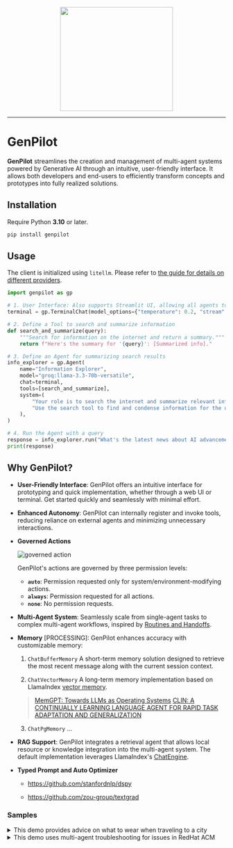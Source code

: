<p align="center">
  <img src="./asset/zen-agent.png" width="260", height="240" />
</p>

---

# GenPilot

**GenPilot** streamlines the creation and management of multi-agent systems powered by Generative AI through an intuitive, user-friendly interface. It allows both developers and end-users to efficiently transform concepts and prototypes into fully realized solutions.

## Installation

Require Python **3.10** or later.

```bash
pip install genpilot
```

## Usage

The client is initialized using `litellm`. Please refer to [the guide for details on different providers](https://docs.litellm.ai/docs/providers).

```python
import genpilot as gp

# 1. User Interface: Also supports Streamlit UI, allowing all agents to share the same chat interface.
terminal = gp.TerminalChat(model_options={"temperature": 0.2, "stream": True})

# 2. Define a Tool to search and summarize information
def search_and_summarize(query):
    """Search for information on the internet and return a summary."""
    return f"Here's the summary for '{query}': [Summarized info]."

# 3. Define an Agent for summarizing search results
info_explorer = gp.Agent(
    name="Information Explorer",
    model="groq:llama-3.3-70b-versatile",
    chat=terminal,
    tools=[search_and_summarize],
    system=(
        "Your role is to search the internet and summarize relevant information for a given query. "
        "Use the search tool to find and condense information for the user, ensuring clarity and relevance."
    ),
)

# 4. Run the Agent with a query
response = info_explorer.run("What's the latest news about AI advancements?")
print(response)
```

## Why GenPilot?

- **User-Friendly Interface**: GenPilot offers an intuitive interface for prototyping and quick implementation, whether through a web UI or terminal. Get started quickly and seamlessly with minimal effort.

- **Enhanced Autonomy**: GenPilot can internally register and invoke tools, reducing reliance on external agents and minimizing unnecessary interactions.

- **Governed Actions**

  ![governed action](./asset/action.png)

  GenPilot's actions are governed by three permission levels:

  - **`auto`**: Permission requested only for system/environment-modifying actions.
  - **`always`**: Permission requested for all actions.  
  - **`none`**: No permission requests. 

- **Multi-Agent System**: Seamlessly scale from single-agent tasks to complex multi-agent workflows, inspired by [Routines and Handoffs](https://cookbook.openai.com/examples/orchestrating_agents#executing-routines).

- **Memory** [PROCESSING]: GenPilot enhances accuracy with customizable memory:

  1. `ChatBufferMemory` A short-term memory solution designed to retrieve the most recent message along with the current session context.

  2. `ChatVectorMemory` A long-term memory implementation based on LlamaIndex [vector memory](https://docs.llamaindex.ai/en/stable/examples/agent/memory/vector_memory/).

  > [MemGPT: Towards LLMs as Operating Systems](https://arxiv.org/pdf/2310.08560)
  > [CLIN: A CONTINUALLY LEARNING LANGUAGE AGENT FOR RAPID TASK ADAPTATION AND GENERALIZATION](https://arxiv.org/pdf/2310.10134)

  3. `ChatPgMemory` ...

- **RAG Support**: GenPilot integrates a retrieval agent that allows local resource or knowledge integration into the multi-agent system. The default implementation leverages LlamaIndex's [ChatEngine](https://docs.llamaindex.ai/en/stable/examples/chat_engine/chat_engine_best/).

- **Typed Prompt and Auto Optimizer**

  - https://github.com/stanfordnlp/dspy

  - https://github.com/zou-group/textgrad

### Samples

<details>
<summary>This demo provides advice on what to wear when traveling to a city</summary>

[![Watch the demo](https://asciinema.org/a/686709.svg)](https://asciinema.org/a/686709)

</details>

<details>

<summary>This demo uses multi-agent troubleshooting for issues in RedHat ACM</summary>

#### Cluster Unknown

[![Watch the demo](https://asciinema.org/a/687993.svg)](https://asciinema.org/a/687993)

#### Addons Aren't Created

[![Watch the demo](https://asciinema.org/a/689439.svg)](https://asciinema.org/a/689439)

</details>